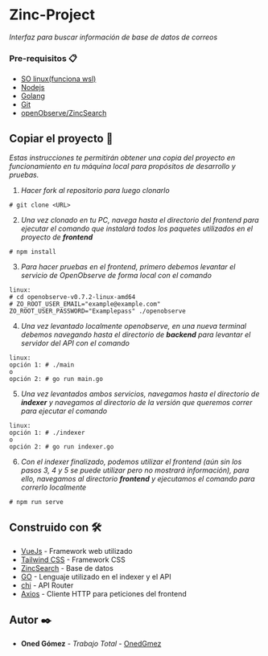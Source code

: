 # Zinc-Project

_Interfaz para buscar información de base de datos de correos_

### Pre-requisitos 📋
- [SO linux(funciona wsl)](https://docs.microsoft.com/en-us/windows/wsl/install)
- [Nodejs](https://nodejs.org/en)
- [Golang](https://go.dev/)
- [Git](https://git-scm.com/)
- [openObserve/ZincSearch](https://openobserve.ai/docs/quickstart/#openobserve-cloud)

## Copiar el proyecto 🚀
_Estas instrucciones te permitirán obtener una copia del proyecto en funcionamiento en tu máquina local para propósitos de desarrollo y pruebas._

1. _Hacer fork al repositorio para luego clonarlo_
```
# git clone <URL>
```
2. _Una vez clonado en tu PC, navega hasta el directorio del frontend para ejecutar el comando que instalará todos los paquetes utilizados en el proyecto de **frontend**_
```
# npm install
```
3. _Para hacer pruebas en el frontend, primero debemos levantar el servicio de OpenObserve de forma local con el comando_
```
linux: 
# cd openobserve-v0.7.2-linux-amd64
# ZO_ROOT_USER_EMAIL="example@example.com" ZO_ROOT_USER_PASSWORD="Examplepass" ./openobserve
```
4. _Una vez levantado localmente openobserve, en una nueva terminal debemos navegando hasta el directorio de **backend** para levantar el servidor del API con el comando_
```
linux:
opción 1: # ./main
o
opción 2: # go run main.go
```
5. _Una vez levantados ambos servicios, navegamos hasta el directorio de **indexer** y navegamos al directorio de la versión que queremos correr para ejecutar el comando_
```
linux:
opción 1: # ./indexer
o
opción 2: # go run indexer.go
```
6. _Con el indexer finalizado, podemos utilizar el frontend (aún sin los pasos 3, 4 y 5 se puede utilizar pero no mostrará información), para ello, navegamos al directorio **frontend** y ejecutamos el comando para correrlo localmente_
```
# npm run serve
```

## Construido con 🛠️

* [VueJs](https://vuejs.org/) - Framework web utilizado
* [Tailwind CSS](https://maven.apache.org/) - Framework CSS
* [ZincSearch](https://openobserve.ai/docs/quickstart/#openobserve-cloud) - Base de datos
* [GO](https://go.dev/) - Lenguaje utilizado en el indexer y el API
* [chi](https://go.dev/) - API Router
* [Axios](https://axios-http.com/docs/intro) - Cliente HTTP para peticiones del frontend

## Autor ✒️

* **Oned Gómez** - *Trabajo Total* - [OnedGmez](https://github.com/OnedGmez)
